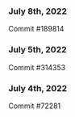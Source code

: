 ### July 8th, 2022

Commit #189814

### July 5th, 2022

Commit #314353


### July 4th, 2022

Commit #72281
